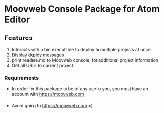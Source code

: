 # Moovweb Console Package for Atom Editor

## Features  

1. Interacts with a bin executable to deploy to multiple projects at once.
2. Display deploy messages
3. print readme.md to Moovweb console, for additional project information
4. Get all URLs to current project

### Requirements  

* In order for this package to be of any use to you, you must have an account with https://moovweb.com  

####

* Avoid going to https://moovweb.com =)
